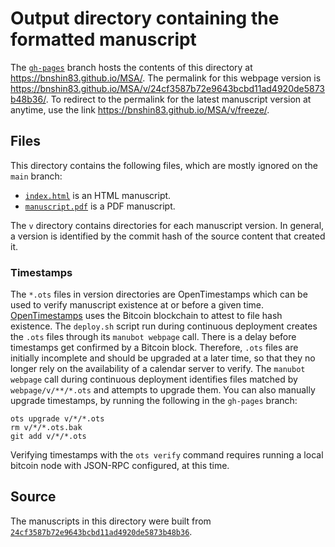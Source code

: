 # Output directory containing the formatted manuscript

The [`gh-pages`](https://github.com/bnshin83/MSA/tree/gh-pages) branch hosts the contents of this directory at <https://bnshin83.github.io/MSA/>.
The permalink for this webpage version is <https://bnshin83.github.io/MSA/v/24cf3587b72e9643bcbd11ad4920de5873b48b36/>.
To redirect to the permalink for the latest manuscript version at anytime, use the link <https://bnshin83.github.io/MSA/v/freeze/>.

## Files

This directory contains the following files, which are mostly ignored on the `main` branch:

+ [`index.html`](index.html) is an HTML manuscript.
+ [`manuscript.pdf`](manuscript.pdf) is a PDF manuscript.

The `v` directory contains directories for each manuscript version.
In general, a version is identified by the commit hash of the source content that created it.

### Timestamps

The `*.ots` files in version directories are OpenTimestamps which can be used to verify manuscript existence at or before a given time.
[OpenTimestamps](https://opentimestamps.org/) uses the Bitcoin blockchain to attest to file hash existence.
The `deploy.sh` script run during continuous deployment creates the `.ots` files through its `manubot webpage` call.
There is a delay before timestamps get confirmed by a Bitcoin block.
Therefore, `.ots` files are initially incomplete and should be upgraded at a later time, so that they no longer rely on the availability of a calendar server to verify.
The `manubot webpage` call during continuous deployment identifies files matched by `webpage/v/**/*.ots` and attempts to upgrade them.
You can also manually upgrade timestamps, by running the following in the `gh-pages` branch:

```shell
ots upgrade v/*/*.ots
rm v/*/*.ots.bak
git add v/*/*.ots
```

Verifying timestamps with the `ots verify` command requires running a local bitcoin node with JSON-RPC configured, at this time.

## Source

The manuscripts in this directory were built from
[`24cf3587b72e9643bcbd11ad4920de5873b48b36`](https://github.com/bnshin83/MSA/commit/24cf3587b72e9643bcbd11ad4920de5873b48b36).
